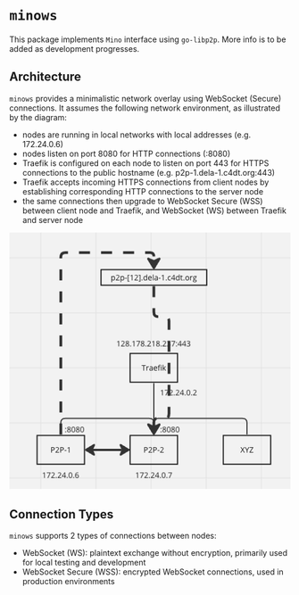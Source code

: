 # `minows`
This package implements `Mino` interface using `go-libp2p`. More info is to be added as development progresses.

## Architecture 
`minows` provides a minimalistic network overlay using WebSocket (Secure) connections. It assumes the following network environment, as illustrated by the diagram:

- nodes are running in local networks with local addresses (e.g. 172.24.0.6)
- nodes listen on port 8080 for HTTP connections (:8080)
- Traefik is configured on each node to listen on port 443 for HTTPS connections to the public hostname (e.g. p2p-1.dela-1.c4dt.org:443)
- Traefik accepts incoming HTTPS connections from client nodes by establishing corresponding HTTP connections to the server node 
- the same connections then upgrade to WebSocket Secure (WSS) between client node and Traefik, and WebSocket (WS) between Traefik and server node

![](resources/architecture.png)

## Connection Types 
`minows` supports 2 types of connections between nodes:
- WebSocket (WS): plaintext exchange without encryption, primarily used for local testing and development 
- WebSocket Secure (WSS): encrypted WebSocket connections, used in production environments 